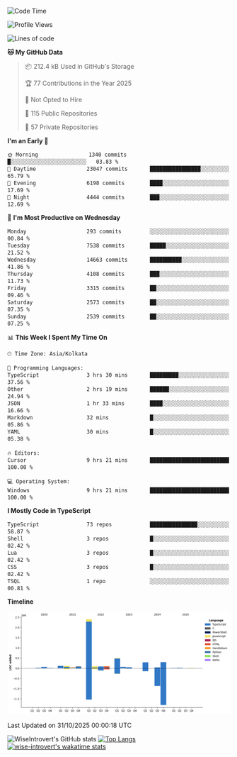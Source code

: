 <!--START_SECTION:waka-->
![Code Time](http://img.shields.io/badge/Code%20Time-4%2C426%20hrs%2058%20mins-blue)

![Profile Views](http://img.shields.io/badge/Profile%20Views-0-blue)

![Lines of code](https://img.shields.io/badge/From%20Hello%20World%20I%27ve%20Written-4.3%20million%20lines%20of%20code-blue)

**🐱 My GitHub Data** 

> 📦 212.4 kB Used in GitHub's Storage 
 > 
> 🏆 77 Contributions in the Year 2025
 > 
> 🚫 Not Opted to Hire
 > 
> 📜 115 Public Repositories 
 > 
> 🔑 57 Private Repositories 
 > 
**I'm an Early 🐤** 

```text
🌞 Morning                1340 commits        █░░░░░░░░░░░░░░░░░░░░░░░░   03.83 % 
🌆 Daytime                23047 commits       ████████████████░░░░░░░░░   65.79 % 
🌃 Evening                6198 commits        ████░░░░░░░░░░░░░░░░░░░░░   17.69 % 
🌙 Night                  4444 commits        ███░░░░░░░░░░░░░░░░░░░░░░   12.69 % 
```
📅 **I'm Most Productive on Wednesday** 

```text
Monday                   293 commits         ░░░░░░░░░░░░░░░░░░░░░░░░░   00.84 % 
Tuesday                  7538 commits        █████░░░░░░░░░░░░░░░░░░░░   21.52 % 
Wednesday                14663 commits       ██████████░░░░░░░░░░░░░░░   41.86 % 
Thursday                 4108 commits        ███░░░░░░░░░░░░░░░░░░░░░░   11.73 % 
Friday                   3315 commits        ██░░░░░░░░░░░░░░░░░░░░░░░   09.46 % 
Saturday                 2573 commits        ██░░░░░░░░░░░░░░░░░░░░░░░   07.35 % 
Sunday                   2539 commits        ██░░░░░░░░░░░░░░░░░░░░░░░   07.25 % 
```


📊 **This Week I Spent My Time On** 

```text
🕑︎ Time Zone: Asia/Kolkata

💬 Programming Languages: 
TypeScript               3 hrs 30 mins       █████████░░░░░░░░░░░░░░░░   37.56 % 
Other                    2 hrs 19 mins       ██████░░░░░░░░░░░░░░░░░░░   24.94 % 
JSON                     1 hr 33 mins        ████░░░░░░░░░░░░░░░░░░░░░   16.66 % 
Markdown                 32 mins             █░░░░░░░░░░░░░░░░░░░░░░░░   05.86 % 
YAML                     30 mins             █░░░░░░░░░░░░░░░░░░░░░░░░   05.38 % 

🔥 Editors: 
Cursor                   9 hrs 21 mins       █████████████████████████   100.00 % 

💻 Operating System: 
Windows                  9 hrs 21 mins       █████████████████████████   100.00 % 
```

**I Mostly Code in TypeScript** 

```text
TypeScript               73 repos            ███████████████░░░░░░░░░░   58.87 % 
Shell                    3 repos             █░░░░░░░░░░░░░░░░░░░░░░░░   02.42 % 
Lua                      3 repos             █░░░░░░░░░░░░░░░░░░░░░░░░   02.42 % 
CSS                      3 repos             █░░░░░░░░░░░░░░░░░░░░░░░░   02.42 % 
TSQL                     1 repo              ░░░░░░░░░░░░░░░░░░░░░░░░░   00.81 % 
```



**Timeline**

![Lines of Code chart](https://raw.githubusercontent.com/wise-introvert/wise-introvert/master/assets/bar_graph.png)


 Last Updated on 31/10/2025 00:00:18 UTC
<!--END_SECTION:waka-->

![WiseIntrovert's GitHub stats](https://github-readme-stats.vercel.app/api?username=wise-introvert&count_private=true&show_icons=true)
[![Top Langs](https://github-readme-stats.vercel.app/api/top-langs/?username=wise-introvert&langs_count=10)](https://github.com/anuraghazra/github-readme-stats)
[![wise-introvert's wakatime stats](https://github-readme-stats.vercel.app/api/wakatime?username=wiseintrovert)](https://github.com/anuraghazra/github-readme-stats)
